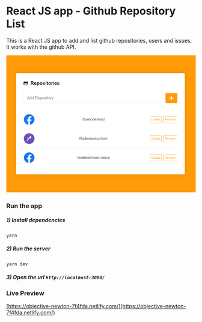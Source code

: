 # React JS app - Github Repository List

This is a React JS app to add and list github repositories, users and issues. It works with the github API.

![Template](src/img/print.PNG)

### Run the app

##### 1) Install dependencies

```
yarn
```

##### 2) Run the server

```
yarn dev
```

##### 3) Open the url `http://localhost:3000/`

### Live Preview

[https://objective-newton-7f4fda.netlify.com/](https://objective-newton-7f4fda.netlify.com/)

